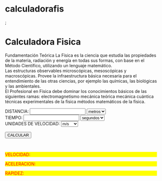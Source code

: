 # calculadorafis
<!DOCTYPE html>
<html>
<head>
    <script src="https://ajax.googleapis.com/ajax/libs/jquery/1.11.2/jquery.min.js"></script>
<link rel="stylesheet" href="https://maxcdn.bootstrapcdn.com/bootstrap/3.3.1/css/bootstrap.min.css">
<link rel="stylesheet" href="https://maxcdn.bootstrapcdn.com/bootstrap/3.3.1/css/bootstrap-theme.min.css">
<script src="https://maxcdn.bootstrapcdn.com/bootstrap/3.3.1/js/bootstrap.min.js"></script>;
<title>Fisica</title>
</head>
<body>
    <nav class="navbar navbar-dark bg-dark" style="background-color: blue">
      </nav>
    <div class="jumbotron jumbotron-fluid">
        <div class="container">
          <h1 class="display-4">Calculadora Fisica</h1>
          <p class="lead">Fundamentación Teórica La Física es la ciencia que estudia las propiedades de la materia, radiación y energía en todas sus formas, con base en el Método Científico, utilizando un lenguaje matemático. <br> Las estructuras observables microscópicas, mesoscópicas y macroscópicas. Provee la infraestructura básica necesaria para el entendimiento de las otras ciencias, por ejemplo las químicas, las biológicas y las ambientales.
           <br> El Profesional en Física debe dominar los conocimientos básicos de las siguientes ramas: electromagnetismo mecánica teórica mecánica cuántica técnicas experimentales de la física métodos matemáticos de la física.</p>
          </div>
        </div>
        <form id="formulario">
          <label for="distancia">DISTANCIA:</label>
          <input type="text" id="distancia" name="distancia">
          <select id="distanciaUnidad">
              <option value="metros">metros</option>
              <option value="pies">pies</option>
          </select>
          <br>
          <label for="tiempo">TIEMPO:</label>
          <input type="text" id="tiempo" name="tiempo">
          <select id="tiempoUnidad">
              <option value="segundos">segundos</option>
              <option value="horas">horas</option>
              </select>
              <br>
              <label for="velocidadUnidad">UNIDADES DE VELOCIDAD:</label>
              <select id="velocidadUnidad">
                  <option value="metros_por_segundo">m/s</option>
                  <option value="pies_por_segundo">ft/s</option>
                  <option value="kilometros_por_hora">km/hr</option>
                  <option value="millas_por_hora">mph</option>
              </select>
              <br>
              <br>
              <button type="button" class="btn btn-warning" value="calcular" onclick="calcular()">CALCULAR</button>
        </form>
        <br>
        <p id="resultado"></p>
        <p style="color: red; background-color: yellow;">VELOCIDAD: <span id="velocidad"></span></p>
        <p style="color: red; background-color: yellow;">ACELERACION: <span id="aceleracion"></span></p>
        <p style="color: red; background-color: yellow;">RAPIDEZ: <span id="rapidez"></span></p>
          <script>
        function calcular(){
            const distancia=parseFloat(document.getElementById('distancia').value);
            const tiempo = parseFloat(document.getElementById('tiempo').value);
            const distanciaUnidad = document.getElementById('distanciaUnidad').value;
             const tiempoUnidad = document.getElementById('tiempoUnidad').value;
             const velocidadUnidad = document.getElementById('velocidadUnidad').value;
              let distanciaSI = 0;
              let tiempoSI = 0;
              if (distanciaUnidad === 'metros') {
                distanciaSI = distancia;
              }else if (distanciaUnidad === 'pies') {
                distanciaSI = distancia / 3.281;
              }
              if (tiempoUnidad=== 'segundos') {
                tiempoSI = tiempo;
              }else if (tiempoUnidad === 'horas') {
                tiempoSI = tiempo * 3600;
              }
              let velocidad = 0;
              let aceleracion = 0;
              let rapidez = 0;
              if (velocidadUnidad === 'metros_por_segundo') {
                velocidad = distanciaSI / tiempoSI;
                rapidez = velocidad;
                aceleracion = velocidad / tiempoSI;
              }else if (velocidadUnidad === 'pies_por_segundo') {
                velocidad = (distanciaSI * 3.281 ) / tiempoSI;
                rapidez = velocidad;
                aceleracion = velocidad / tiempoSI;
              }else if (velocidadUnidad === 'kilometros_por_hora') {
                velocidad = (distanciaSI / 1000) / (tiempoSI / 3600);
                rapidez = velocidad;
                aceleracion = velocidad / (tiempoSI / 3600);
              }else if (velocidadUnidad === 'millas_por_hora') {
                velocidad = (distanciaSI / 1609) / (tiempoSI / 3600);
                rapidez = velocidad;
                aceleracion = velocidad / (tiempoSI / 3600);
        }
        let resultado = '';
        document.getElementById('velocidad').textContent = velocidad.toFixed(2) + ' ' + velocidadUnidad;
        document.getElementById('aceleracion').textContent = aceleracion.toFixed(2) + ' '+ 'm/s^2';
        document.getElementById('rapidez').textContent = rapidez.toFixed(2) + ' ' + velocidadUnidad;
         document.getElementById('resultado').innerHTML = resultado;
     }
      </script>
</body>
</html>
